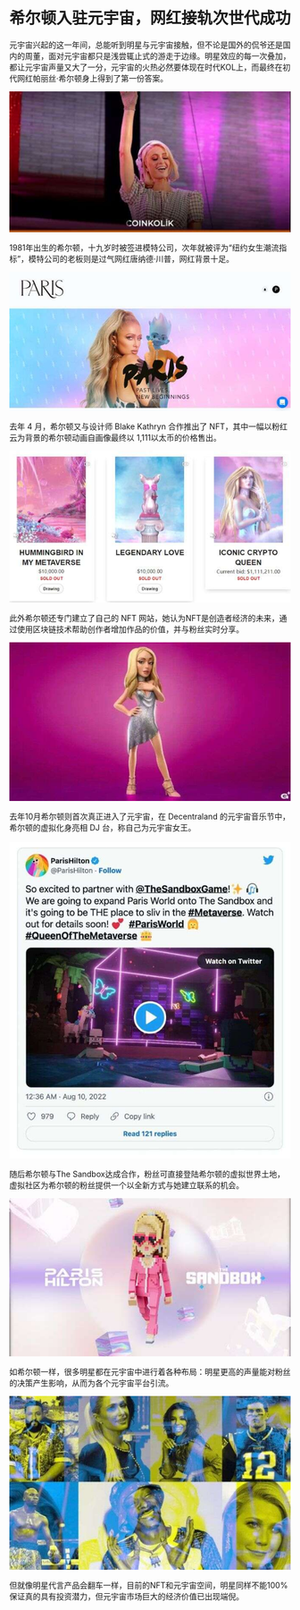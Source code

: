 # 希尔顿入驻元宇宙，网红接轨次世代成功


元宇宙兴起的这一年间，总能听到明星与元宇宙接触，但不论是国外的侃爷还是国内的周董，面对元宇宙都只是浅尝辄止式的游走于边缘。明星效应的每一次叠加，都让元宇宙声量又大了一分，元宇宙的火热必然要体现在时代KOL上，而最终在初代网红帕丽丝·希尔顿身上得到了第一份答案。

![配图](mn.jpg)

1981年出生的希尔顿，十九岁时被签进模特公司，次年就被评为“纽约女生潮流指标”，模特公司的老板则是过气网红唐纳德·川普，网红背景十足。

![配图](mn01.jpg)

去年 4 月，希尔顿又与设计师 Blake Kathryn 合作推出了 NFT，其中一幅以粉红云为背景的希尔顿动画自画像最终以 1,111以太币的价格售出。

![配图](mn02.jpg)

此外希尔顿还专门建立了自己的 NFT 网站，她认为NFT是创造者经济的未来，通过使用区块链技术帮助创作者增加作品的价值，并与粉丝实时分享。

![配图](mn03.jpg)

去年10月希尔顿则首次真正进入了元宇宙，在 Decentraland 的元宇宙音乐节中，希尔顿的虚拟化身亮相 DJ 台，称自己为元宇宙女王。

![配图](mn04.jpg)

随后希尔顿与The Sandbox达成合作，粉丝可直接登陆希尔顿的虚拟世界土地，虚拟社区为希尔顿的粉丝提供一个以全新方式与她建立联系的机会。

![配图](mn05.jpg)

如希尔顿一样，很多明星都在元宇宙中进行着各种布局：明星更高的声量能对粉丝的决策产生影响，从而为各个元宇宙平台引流。

![配图](mn06.jpg)

但就像明星代言产品会翻车一样，目前的NFT和元宇宙空间，明星同样不能100%保证真的具有投资潜力，但元宇宙市场巨大的经济价值已出现端倪。
